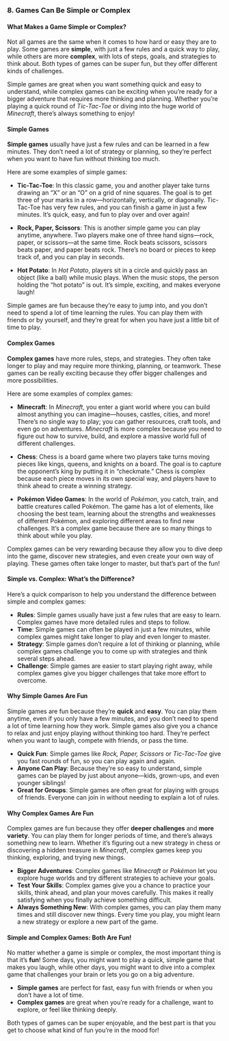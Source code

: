 ### 8. **Games Can Be Simple or Complex**

#### What Makes a Game Simple or Complex?
Not all games are the same when it comes to how hard or easy they are to play. Some games are **simple**, with just a few rules and a quick way to play, while others are more **complex**, with lots of steps, goals, and strategies to think about. Both types of games can be super fun, but they offer different kinds of challenges.

Simple games are great when you want something quick and easy to understand, while complex games can be exciting when you’re ready for a bigger adventure that requires more thinking and planning. Whether you’re playing a quick round of *Tic-Tac-Toe* or diving into the huge world of *Minecraft*, there’s always something to enjoy!

#### Simple Games
**Simple games** usually have just a few rules and can be learned in a few minutes. They don’t need a lot of strategy or planning, so they’re perfect when you want to have fun without thinking too much.

Here are some examples of simple games:

- **Tic-Tac-Toe**: In this classic game, you and another player take turns drawing an “X” or an “O” on a grid of nine squares. The goal is to get three of your marks in a row—horizontally, vertically, or diagonally. Tic-Tac-Toe has very few rules, and you can finish a game in just a few minutes. It’s quick, easy, and fun to play over and over again!
  
- **Rock, Paper, Scissors**: This is another simple game you can play anytime, anywhere. Two players make one of three hand signs—rock, paper, or scissors—at the same time. Rock beats scissors, scissors beats paper, and paper beats rock. There’s no board or pieces to keep track of, and you can play in seconds.

- **Hot Potato**: In *Hot Potato*, players sit in a circle and quickly pass an object (like a ball) while music plays. When the music stops, the person holding the “hot potato” is out. It’s simple, exciting, and makes everyone laugh!

Simple games are fun because they’re easy to jump into, and you don’t need to spend a lot of time learning the rules. You can play them with friends or by yourself, and they’re great for when you have just a little bit of time to play.

#### Complex Games
**Complex games** have more rules, steps, and strategies. They often take longer to play and may require more thinking, planning, or teamwork. These games can be really exciting because they offer bigger challenges and more possibilities.

Here are some examples of complex games:

- **Minecraft**: In *Minecraft*, you enter a giant world where you can build almost anything you can imagine—houses, castles, cities, and more! There’s no single way to play; you can gather resources, craft tools, and even go on adventures. *Minecraft* is more complex because you need to figure out how to survive, build, and explore a massive world full of different challenges.

- **Chess**: Chess is a board game where two players take turns moving pieces like kings, queens, and knights on a board. The goal is to capture the opponent’s king by putting it in “checkmate.” Chess is complex because each piece moves in its own special way, and players have to think ahead to create a winning strategy.

- **Pokémon Video Games**: In the world of *Pokémon*, you catch, train, and battle creatures called Pokémon. The game has a lot of elements, like choosing the best team, learning about the strengths and weaknesses of different Pokémon, and exploring different areas to find new challenges. It’s a complex game because there are so many things to think about while you play.

Complex games can be very rewarding because they allow you to dive deep into the game, discover new strategies, and even create your own way of playing. These games often take longer to master, but that’s part of the fun!

#### Simple vs. Complex: What’s the Difference?
Here’s a quick comparison to help you understand the difference between simple and complex games:

- **Rules**: Simple games usually have just a few rules that are easy to learn. Complex games have more detailed rules and steps to follow.
- **Time**: Simple games can often be played in just a few minutes, while complex games might take longer to play and even longer to master.
- **Strategy**: Simple games don’t require a lot of thinking or planning, while complex games challenge you to come up with strategies and think several steps ahead.
- **Challenge**: Simple games are easier to start playing right away, while complex games give you bigger challenges that take more effort to overcome.

#### Why Simple Games Are Fun
Simple games are fun because they’re **quick** and **easy**. You can play them anytime, even if you only have a few minutes, and you don’t need to spend a lot of time learning how they work. Simple games also give you a chance to relax and just enjoy playing without thinking too hard. They’re perfect when you want to laugh, compete with friends, or pass the time.

- **Quick Fun**: Simple games like *Rock, Paper, Scissors* or *Tic-Tac-Toe* give you fast rounds of fun, so you can play again and again.
- **Anyone Can Play**: Because they’re so easy to understand, simple games can be played by just about anyone—kids, grown-ups, and even younger siblings!
- **Great for Groups**: Simple games are often great for playing with groups of friends. Everyone can join in without needing to explain a lot of rules.

#### Why Complex Games Are Fun
Complex games are fun because they offer **deeper challenges** and **more variety**. You can play them for longer periods of time, and there’s always something new to learn. Whether it’s figuring out a new strategy in chess or discovering a hidden treasure in *Minecraft*, complex games keep you thinking, exploring, and trying new things.

- **Bigger Adventures**: Complex games like *Minecraft* or *Pokémon* let you explore huge worlds and try different strategies to achieve your goals.
- **Test Your Skills**: Complex games give you a chance to practice your skills, think ahead, and plan your moves carefully. This makes it really satisfying when you finally achieve something difficult.
- **Always Something New**: With complex games, you can play them many times and still discover new things. Every time you play, you might learn a new strategy or explore a new part of the game.

#### Simple and Complex Games: Both Are Fun!
No matter whether a game is simple or complex, the most important thing is that it’s **fun**! Some days, you might want to play a quick, simple game that makes you laugh, while other days, you might want to dive into a complex game that challenges your brain or lets you go on a big adventure.

- **Simple games** are perfect for fast, easy fun with friends or when you don’t have a lot of time.
- **Complex games** are great when you’re ready for a challenge, want to explore, or feel like thinking deeply.

Both types of games can be super enjoyable, and the best part is that you get to choose what kind of fun you’re in the mood for!